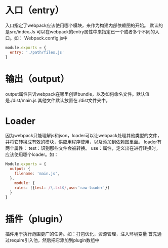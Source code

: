 # 入口（entry）
入口指定了webpack应该使用哪个模块，来作为构建内部依赖图的开始。
默认的是src/index.Js
可以在webpack的entry属性中来指定已一个或者多个不同的入口。如：
Webpack.config.js中
```javascript
module.exports = {
  entry: './path/files.js'
}
```
# 输出（output）
output属性告诉webpack在哪里创建bundle，以及如何命名文件。默认值是./dist/main.js
其他文件默认放置在./dist文件夹中。
# Loader
因为webpack只能理解js和json，loader可以让webpack处理其他类型的文件，并将它转换成有效的模块，供应用程序使用，以及添加到依赖图里面。
loader有两个属性：
test：识别那些文件会被转换。
use：属性，定义出在进行转换时，应该使用哪个loader。如：
```javascript
Module.exports = {
  output: {
    filename: 'main.js',
  },
    module: {
    rules: [{test: /\.txt$/,use:'raw-loader'}]
  }
}
```
# 插件（plugin）
插件用于执行范围更广的任务。如：打包优化，资源管理，注入环境变量
首先通过require引入他，然后把它添加到plugin数组中


